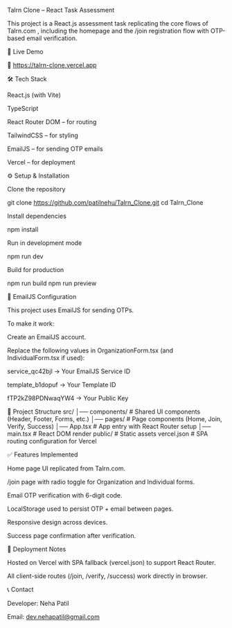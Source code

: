 Talrn Clone – React Task Assessment

This project is a React.js assessment task replicating the core flows of Talrn.com
, including the homepage and the /join registration flow with OTP-based email verification.

🚀 Live Demo

🔗 https://talrn-clone.vercel.app

🛠️ Tech Stack

React.js (with Vite)

TypeScript

React Router DOM – for routing

TailwindCSS – for styling

EmailJS – for sending OTP emails

Vercel – for deployment

⚙️ Setup & Installation

Clone the repository

git clone https://github.com/patilnehu/Talrn_Clone.git
cd Talrn_Clone

Install dependencies

npm install

Run in development mode

npm run dev

Build for production

npm run build
npm run preview

🔑 EmailJS Configuration

This project uses EmailJS for sending OTPs.

To make it work:

Create an EmailJS
account.

Replace the following values in OrganizationForm.tsx (and IndividualForm.tsx if used):

service_qc42bjl → Your EmailJS Service ID

template_b1dopuf → Your Template ID

fTP2kZ98PDNwaqYW4 → Your Public Key

📂 Project Structure
src/
│── components/ # Shared UI components (Header, Footer, Forms, etc.)
│── pages/ # Page components (Home, Join, Verify, Success)
│── App.tsx # App entry with React Router setup
│── main.tsx # React DOM render
public/ # Static assets
vercel.json # SPA routing configuration for Vercel

✅ Features Implemented

Home page UI replicated from Talrn.com.

/join page with radio toggle for Organization and Individual forms.

Email OTP verification with 6-digit code.

LocalStorage used to persist OTP + email between pages.

Responsive design across devices.

Success page confirmation after verification.

📌 Deployment Notes

Hosted on Vercel with SPA fallback (vercel.json) to support React Router.

All client-side routes (/join, /verify, /success) work directly in browser.

📞 Contact

Developer: Neha Patil

Email: dev.nehapatil@gmail.com
